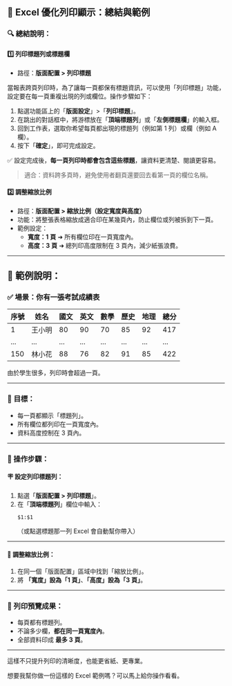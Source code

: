 ## 📄 **Excel 優化列印顯示：總結與範例**

### 🔍 **總結說明：**

#### 1️⃣ **列印標題列或標題欄**
- 路徑：**版面配置 > 列印標題**

當報表跨頁列印時，為了讓每一頁都保有標題資訊，可以使用「列印標題」功能，設定要在每一頁重複出現的列或欄位。操作步驟如下：

1. 點選功能區上的「**版面設定**」>「**列印標題**」。
2. 在跳出的對話框中，將游標放在「**頂端標題列**」或「**左側標題欄**」的輸入框。
3. 回到工作表，選取你希望每頁都出現的標題列（例如第 1 列）或欄（例如 A 欄）。
4. 按下「**確定**」，即可完成設定。

✅ 設定完成後，**每一頁列印時都會包含這些標題**，讓資料更清楚、閱讀更容易。

> 適合：資料跨多頁時，避免使用者翻頁還要回去看第一頁的欄位名稱。

#### 2️⃣ **調整縮放比例**
- 路徑：**版面配置 > 縮放比例（設定寬度與高度）**
- 功能：將整張表格縮放成適合印在某幾頁內，防止欄位或列被拆到下一頁。
- 範例設定：
  - **寬度：1 頁** ➜ 所有欄位印在一頁寬度內。
  - **高度：3 頁** ➜ 總列印高度限制在 3 頁內，減少紙張浪費。

---

## 📘 **範例說明：**

### ✅ **場景：你有一張考試成績表**

| 序號 | 姓名 | 國文 | 英文 | 數學 | 歷史 | 地理 | 總分 |
|------|------|------|------|------|------|------|------|
| 1    | 王小明 | 80   | 90   | 70   | 85   | 92   | 417  |
| ...  | ...  | ...  | ...  | ...  | ...  | ...  | ...  |
| 150  | 林小花 | 88   | 76   | 82   | 91   | 85   | 422  |

由於學生很多，列印時會超過一頁。

---

### 🎯 **目標：**
- 每一頁都顯示「標題列」。
- 所有欄位都列印在一頁寬度內。
- 資料高度控制在 3 頁內。

---

### 🔧 操作步驟：

#### 🪧 設定列印標題列：
1. 點選「**版面配置 > 列印標題**」。
2. 在「**頂端標題列**」欄位中輸入：
   ```
   $1:$1
   ```
   （或點選標題那一列 Excel 會自動幫你帶入）

---

#### 📐 調整縮放比例：
1. 在同一個「版面配置」區域中找到「縮放比例」。
2. 將 **「寬度」設為「1 頁」**、**「高度」設為「3 頁」**。

---

### 📄 列印預覽成果：
- 每頁都有標題列。
- 不論多少欄，**都在同一頁寬度內**。
- 全部資料印成 **最多 3 頁**。

---

這樣不只提升列印的清晰度，也能更省紙、更專業。

想要我幫你做一份這樣的 Excel 範例嗎？可以馬上給你操作看看。